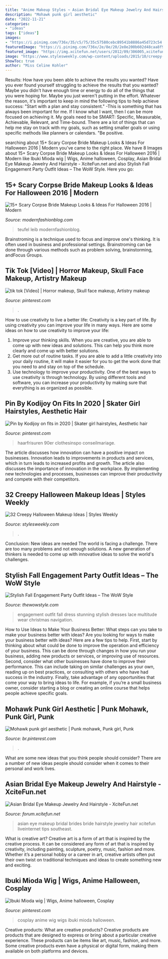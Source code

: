 ```yaml
---
title: "Anime Makeup Styles ~ Asian Bridal Eye Makeup Jewelry And Hairstyle"
description: "Mohawk punk girl aesthetic"
date: "2022-11-21"
categories:
- "ideas"
tags: ["ideas"]
images:
- "https://i.pinimg.com/736x/35/c5/75/35c57580cebc89541b8886a45d723c54.jpg"
featuredImage: "https://i.pinimg.com/736x/2e/8e/20/2e8e200b602d48caa8f90458024d0403.jpg"
featured_image: "https://img.xcitefun.net/users/2012/09/306005,xcitefun-asian-bridal-eye-makeup-jewelry-and-hair.jpg"
image: "https://www.stylesweekly.com/wp-content/uploads/2015/10/creepy-halloween-makeup-ideas30.jpg"
ShowToc: true
author: "Miss Celine Kohler"
---
```



Results: How have you been able to achieve the results you wanted?
Have you ever found yourself struggling to achieve the results that you wanted? Maybe you didn't have enough time or energy to do all of the things that you were hoping for. Maybe you just weren't putting in the effort. Whatever the reason, it's important to keep in mind the following tips to help achieve success: 
"Start with a plan and stay consistent." -This is something that has always been important for me. If I know what I want, then I can be more focused on achieving it. My goals need to be SMART: Specific, Measurable, Achievable, Relevant, and Time-bound. There are a lot of things that can help me stay on track with my goals, such as setting smaller goals or using specific methods like planners or calendars. 
"Be positive.

	

		
searching about 15+ Scary Corpse Bride Makeup Looks &amp; Ideas For Halloween 2016 | Modern you've came to the right place. We have 8 Images about 15+ Scary Corpse Bride Makeup Looks &amp; Ideas For Halloween 2016 | Modern like Ibuki Mioda wig | Wigs, Anime halloween, Cosplay, Asian Bridal Eye Makeup Jewelry And Hairstyle - XciteFun.net and also Stylish Fall Engagement Party Outfit Ideas – The WoW Style. Here you go:
		
    
## 15+ Scary Corpse Bride Makeup Looks &amp; Ideas For Halloween 2016 | Modern

<img loading=lazy src="https://modernfashionblog.com/wp-content/uploads/2016/09/15-Scary-Corpse-Bride-Makeup-Looks-Ideas-For-Halloween-2016-12.jpg" onerror="this.onerror=null;this.src='https://tse1.mm.bing.net/th?id=OIP.bYVM5eP1_NDUGIzGzgxjFQHaLF&amp;pid=15.1';" alt="15+ Scary Corpse Bride Makeup Looks &amp; Ideas For Halloween 2016 | Modern">

_Source: modernfashionblog.com_

>teufel leib modernfashionblog. 

	

Brainstroming is a technique used to focus and improve one's thinking. It is often used in business and professional settings. Brainstroming can be done through various methods such as problem solving, brainstorming, andFocus Groups.

    
## Tik Tok [Video] | Horror Makeup, Skull Face Makeup, Artistry Makeup

<img loading=lazy src="https://i.pinimg.com/736x/2e/8e/20/2e8e200b602d48caa8f90458024d0403.jpg" onerror="this.onerror=null;this.src='https://tse2.mm.bing.net/th?id=OIP.csixBdf_rdiL1dHNtvJWMgHaNK&amp;pid=15.1';" alt="tik tok [Video] | Horror makeup, Skull face makeup, Artistry makeup">

_Source: pinterest.com_

>. 

	

How to use creativity to live a better life:
Creativity is a key part of life. By using creativity you can improve your life in many ways. Here are some ideas on how to use creativity to improve your life: 
1. Improve your thinking skills. When you are creative, you are able to come up with new ideas and solutions. This can help you think more clearly and come up with better solutions. 
2. Get more out of routine tasks. If you are able to add a little creativity into your daily routine, it will make it easier for you to get the work done that you need to and stay on top of the schedule. 
3. Use technology to improve your productivity. One of the best ways to use creativity is through technology. By using different tools and software, you can increase your productivity by making sure that everything is as organized as possible. 

    
## Pin By Kodijoy On Fits In 2020 | Skater Girl Hairstyles, Aesthetic Hair

<img loading=lazy src="https://i.pinimg.com/736x/ef/1d/12/ef1d12c508581f292b8fb418b12353b2.jpg" onerror="this.onerror=null;this.src='https://tse2.mm.bing.net/th?id=OIP.z_dnmgNGsmOAddbNHXDM0AHaNK&amp;pid=15.1';" alt="Pin by Kodijoy on fits in 2020 | Skater girl hairstyles, Aesthetic hair">

_Source: pinterest.com_

>haarfrisuren 90er clothesinspo conseilmariage. 

	

The article discusses how innovation can have a positive impact on businesses. Innovation leads to improvements in products and services, which in turn leads to increased profits and growth. The article also discusses the importance of innovation in the workplace. By implementing new technologies and processes, businesses can improve their productivity and compete with their competitors.

    
## 32 Creepy Halloween Makeup Ideas | Styles Weekly

<img loading=lazy src="https://www.stylesweekly.com/wp-content/uploads/2015/10/creepy-halloween-makeup-ideas30.jpg" onerror="this.onerror=null;this.src='https://tse2.mm.bing.net/th?id=OIP.x9SvaA7E8Xi0ek0eXOn8jwHaJ4&amp;pid=15.1';" alt="32 Creepy Halloween Makeup Ideas | Styles Weekly">

_Source: stylesweekly.com_

>. 

	

Conclusion: New ideas are needed
The world is facing a challenge. There are too many problems and not enough solutions. A new generation of thinkers is needed to come up with innovative ideas to solve the world's challenges.

    
## Stylish Fall Engagement Party Outfit Ideas – The WoW Style

<img loading=lazy src="http://thewowstyle.com/wp-content/uploads/2016/07/Stunning-dress.jpg" onerror="this.onerror=null;this.src='https://tse2.mm.bing.net/th?id=OIP.k4B0V4Jq4p1sk87Zo9QmOgHaLH&amp;pid=15.1';" alt="Stylish Fall Engagement Party Outfit Ideas – The WoW Style">

_Source: thewowstyle.com_

>engagement outfit fall dress stunning stylish dresses lace multitude wear christmas navigation. 

	

How to Use Ideas to Make Your Business Better: What steps can you take to make your business better with ideas?
Are you looking for ways to make your business better with ideas? Here are a few tips to help. First, start by thinking about what could be done to improve the operation and efficiency of your business. This can be done through changes in how you run your business, adding new products or services, or improving use of resources. Second, consider what other businesses have done to improve their performance. This can include taking on similar challenges as your own, reading up on best practices, or consulting with others who have had success in the industry. Finally, take advantage of any opportunities that come your way to bring ideas to life. For example, if you’re a small business owner, consider starting a blog or creating an online course that helps people achieve specific goals.

    
## Mohawk Punk Girl Aesthetic | Punk Mohawk, Punk Girl, Punk

<img loading=lazy src="https://i.pinimg.com/736x/2e/48/b3/2e48b3948dec05783a7d688ec876c161.jpg" onerror="this.onerror=null;this.src='https://tse1.mm.bing.net/th?id=OIP.Xjgi-s7E_Z4e10aRNKggagHaPo&amp;pid=15.1';" alt="Mohawk punk girl aesthetic | Punk mohawk, Punk girl, Punk">

_Source: br.pinterest.com_

>. 

	

What are some new ideas that you think people should consider?
There are a number of new ideas people should consider when it comes to their personal and work lives.

    
## Asian Bridal Eye Makeup Jewelry And Hairstyle - XciteFun.net

<img loading=lazy src="https://img.xcitefun.net/users/2012/09/306005,xcitefun-asian-bridal-eye-makeup-jewelry-and-hair.jpg" onerror="this.onerror=null;this.src='https://tse1.mm.bing.net/th?id=OIP.-iDJW65vHa6F4kxcJ0CjCQHaLH&amp;pid=15.1';" alt="Asian Bridal Eye Makeup Jewelry And Hairstyle - XciteFun.net">

_Source: forum.xcitefun.net_

>asian eye makeup bridal brides bride hairstyle jewelry hair xcitefun liveinternet tips southeast. 

	

What is creative art?
Creative art is a form of art that is inspired by the creative process. It can be considered any form of art that is inspired by creativity, including painting, sculpture, poetry, music, fashion and more. Whether it’s a personal hobby or a career in art, creative artists often put their own twist on traditional techniques and ideas to create something new and exciting.

    
## Ibuki Mioda Wig | Wigs, Anime Halloween, Cosplay

<img loading=lazy src="https://i.pinimg.com/736x/35/c5/75/35c57580cebc89541b8886a45d723c54.jpg" onerror="this.onerror=null;this.src='https://tse1.mm.bing.net/th?id=OIP.rUZHgCmP2OoW-3Ia65cTdAHaJ3&amp;pid=15.1';" alt="Ibuki Mioda wig | Wigs, Anime halloween, Cosplay">

_Source: pinterest.com_

>cosplay anime wig wigs ibuki mioda halloween. 

	

Creative products: What are creative products?
Creative products are products that are designed to express or bring about a particular creative experience. These products can be items like art, music, fashion, and more. Some creative products even have a physical or digital form, making them available on both platforms and devices.

